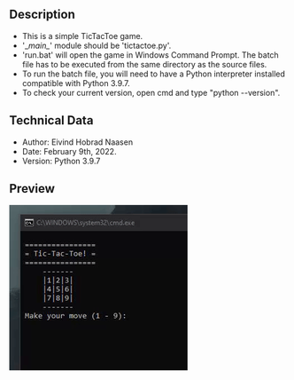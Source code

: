 ## Description
- This is a simple TicTacToe game.
- '\__main\__' module should be 'tictactoe.py'.
- 'run.bat' will open the game in Windows Command Prompt. The batch file has to be executed from the same directory as the source files.
- To run the batch file, you will need to have a Python interpreter installed compatible with Python 3.9.7.
- To check your current version, open cmd and type "python --version".

## Technical Data
- Author: Eivind Hobrad Naasen
- Date: February 9th, 2022.
- Version: Python 3.9.7

## Preview 
![](preview_tictactoe.gif)
